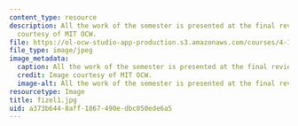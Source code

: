 ```yaml
---
content_type: resource
description: All the work of the semester is presented at the final review. Image
  courtesy of MIT OCW.
file: https://ol-ocw-studio-app-production.s3.amazonaws.com/courses/4-125a-architecture-studio-building-in-landscapes-fall-2005/a373b6448aff1867490edbc050ede6a5_fizel1.jpg
file_type: image/jpeg
image_metadata:
  caption: All the work of the semester is presented at the final review.
  credit: Image courtesy of MIT OCW.
  image-alt: All the work of the semester is presented at the final review.
resourcetype: Image
title: fizel1.jpg
uid: a373b644-8aff-1867-490e-dbc050ede6a5
---
```

